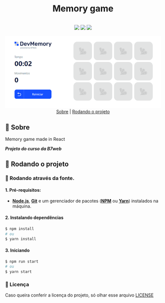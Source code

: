 <h1 style="text-align:center">Memory game</h1>
<br>
<div align="center">
    <img src="https://img.shields.io/badge/Framework-React-success">
    <img src="https://img.shields.io/badge/%3C%3E-typescript-cyan">
    <img src="https://img.shields.io/badge/CSS-StyledComponents-blue">
</div>
<br>

<div align="center">
    <img src="./.github/unknown.png" alt="Memory game"/>
</div>

<div align="center">
    <a href="#sobre">Sobre</a> | 
    <a href="#run">Rodando o projeto</a>
</div>

<a id="sobre"></a>

## 🍓 Sobre

Memory game made in React

**_Projeto do curso da B7web_**

## :running: Rodando o projeto

### 📂 Rodando através da fonte.

#### 1. Pré-requisitos:

- **[Node.js](https://nodejs.org/en/)**, **[Git](https://git-scm.com/)** e um gerenciador de pacotes (**[NPM](https://www.npmjs.com/)** ou **[Yarn](https://yarnpkg.com/)**) instalados na máquina.

#### 2. Instalando dependências

```bash
$ npm install
# ou
$ yarn install
```

#### 3. Iniciando

```bash
$ npm run start
# ou
$ yarn start
```

### 🔖 Licença

Caso queira conferir a licença do projeto, só olhar esse arquivo [LICENSE](./LICENSE)